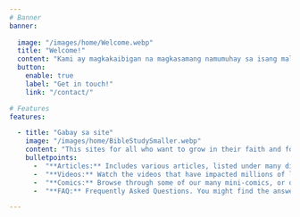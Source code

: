 ```yaml
---
# Banner
banner:
  
  image: "/images/home/Welcome.webp"
  title: "Welcome!"
  content: "Kami ay magkakaibigan na magkasamang namumuhay sa isang maliit na komunidad, pinagsasaluhan namin ang lahat ng bagay sa isa’t isa. (Kagaya ng tirahan, pera, at iba pa) Hindi kami sumasahod o nakadepende sa ayuda mula sa gobyerno."
  button:
    enable: true
    label: "Get in touch!"
    link: "/contact/"

# Features
features:

  - title: "Gabay sa site"
    image: "/images/home/BibleStudySmaller.webp"
    content: "This sites for all who want to grow in their faith and follow Jesus with all their heart, soul, mind, and strength. Feel free to check out the various articles, videos, and comics we've produced that we believe will help you grow closer to Jesus and his teachings."
    bulletpoints:
      -  "**Articles:** Includes various articles, listed under many different topics. They are rated according to those which have been of the greatest interest, and some are cross-referenced to other similar articles."
      -  "**Videos:** Watch the videos that have impacted millions of lives with the teachings of Jesus."
      -  "**Comics:** Browse through some of our many mini-comics, or download a portion of The Liberator."
      -  "**FAQ:** Frequently Asked Questions. You might find the answers surprising!"

---
```

